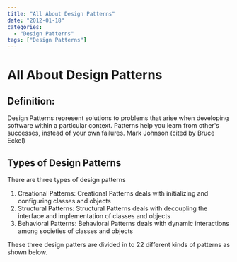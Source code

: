 ```yaml
---
title: "All About Design Patterns"
date: "2012-01-18"
categories: 
  - "Design Patterns"
tags: ["Design Patterns"]
---
```


# All About Design Patterns

## Definition: 

Design Patterns represent solutions to problems that arise when developing software within a particular context.
Patterns help you learn from other's successes, instead of your own failures. Mark Johnson (cited by Bruce Eckel)

## Types of Design Patterns 

There are three types of design patterns

1. Creational Patterns: Creational Patterns deals with initializing and configuring classes and objects
2. Structural Patterns: Structural Patterns deals with decoupling the interface and implementation of classes and objects
3. Behavioral Patterns: Behavioral Patterns deals with dynamic interactions among societies of classes and objects

These three design patters are divided in to 22 different kinds of patterns as shown below.
